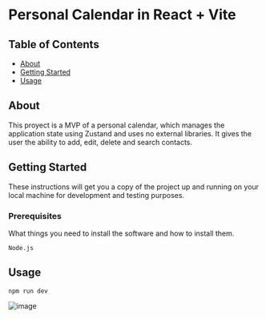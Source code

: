 # Personal Calendar in React + Vite

## Table of Contents
+ [About](#about)
+ [Getting Started](#getting_started)
+ [Usage](#usage)

## About <a name = "about"></a>
This proyect is a MVP of a personal calendar, which manages the application state using Zustand and uses no external libraries. It gives the user the ability to add, edit, delete and search contacts. 

## Getting Started <a name = "getting_started"></a>
These instructions will get you a copy of the project up and running on your local machine for development and testing purposes.

### Prerequisites

What things you need to install the software and how to install them.

```
Node.js
```

## Usage <a name = "usage"></a>

```
npm run dev
```

![image](https://github.com/ignacioLosc/personal-calendar/assets/75215254/22dca59d-c062-4a8c-a888-aa0171edd9fc)
